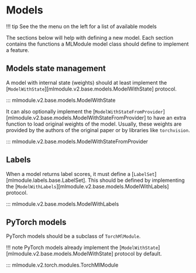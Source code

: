 # Models

!!! tip
    See the the menu on the left for a list of available models

The sections below will help with defining a new model.
Each section contains the functions a MLModule model class should define
to implement a feature.


## Models state management

A model with internal state (weights) should at least implement the
[`ModelWithState`][mlmodule.v2.base.models.ModelWithState] protocol.

::: mlmodule.v2.base.models.ModelWithState

It can also optionally implement the
[`ModelWithStateFromProvider`][mlmodule.v2.base.models.ModelWithStateFromProvider]
to have an extra function to load original weights of the model.
Usually, these weights are provided by the authors of the original paper or
by libraries like `torchvision`.

::: mlmodule.v2.base.models.ModelWithStateFromProvider

## Labels

When a model returns label scores, it must define a
[`LabelSet`][mlmodule.labels.base.LabelSet].
This should be defined by implementing the
[`ModelWithLabels`][mlmodule.v2.base.models.ModelWithLabels]
protocol.

::: mlmodule.v2.base.models.ModelWithLabels

## PyTorch models

PyTorch models should be a subclass of `TorchMlModule`.

!!! note
    PyTorch models already implement the
    [`ModelWithState`][mlmodule.v2.base.models.ModelWithState] protocol
    by default.

::: mlmodule.v2.torch.modules.TorchMlModule
